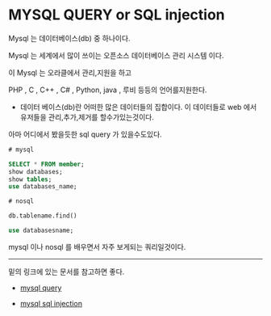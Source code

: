 # MYSQL QUERY or SQL injection

Mysql 는 데이터베이스(db) 중 하나이다.

Mysql 는 세계에서 많이 쓰이는 오픈소스 데이터베이스 관리 시스템 이다.

이 Mysql 는 오라클에서 관리,지원을 하고 

PHP , C , C++ , C# , Python, java , 루비 등등의 언어를지원한다.


* 데이터 베이스(db)란 어떠한 많은 데이터들의 집합이다.
이 데이터들로 web 에서 유저들을 관리,추가,제거를 할수가있는것이다.


아마 어디에서 봤을듯한 sql query 가 있을수도있다.
```sql
# mysql 

SELECT * FROM member;
show databases;
show tables;
use databases_name;

# nosql

db.tablename.find()

use databasesname;
```

mysql 이나 nosql 를 배우면서 자주 보게되는 쿼리일것이다.

* * *

밑의 링크에 있는 문서를 참고하면 좋다.

+ [mysql query](https://github.com/kimminwyk/Study-notes/tree/master/MYSQL/MYSQL-Query)

+ [mysql sql injection](https://github.com/kimminwyk/Study-notes/tree/master/MYSQL/MYSQL-SQL-injection)